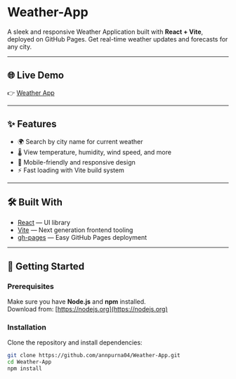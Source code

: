 # Weather-App

A sleek and responsive Weather Application built with **React + Vite**, deployed on GitHub Pages. Get real-time weather updates and forecasts for any city.

---

## 🌐 Live Demo

👉 [Weather App](https://annpurna04.github.io/Weather-App/)

---

## ✨ Features

- 🌍 Search by city name for current weather
- 🌡️ View temperature, humidity, wind speed, and more
- 📱 Mobile-friendly and responsive design
- ⚡ Fast loading with Vite build system

---

## 🛠️ Built With

- [React](https://reactjs.org/) — UI library  
- [Vite](https://vitejs.dev/) — Next generation frontend tooling  
- [gh-pages](https://www.npmjs.com/package/gh-pages) — Easy GitHub Pages deployment  

---

## 🚀 Getting Started

### Prerequisites

Make sure you have **Node.js** and **npm** installed.  
Download from: [https://nodejs.org](https://nodejs.org)

### Installation

Clone the repository and install dependencies:

```bash
git clone https://github.com/annpurna04/Weather-App.git
cd Weather-App
npm install
